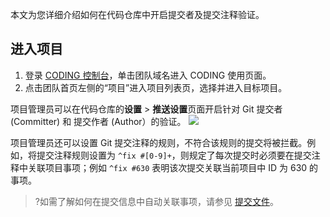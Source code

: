 本文为您详细介绍如何在代码仓库中开启提交者及提交注释验证。

## 进入项目
1. 登录 [CODING 控制台](https://console.cloud.tencent.com/coding)，单击团队域名进入 CODING 使用页面。
2. 点击团队首页左侧的“项目”进入项目列表页，选择并进入目标项目。

项目管理员可以在代码仓库的**设置** > **推送设置**页面开启针对 Git 提交者 (Committer) 和 提交作者 (Author）的验证。
![](https://qcloudimg.tencent-cloud.cn/raw/3267f470c0ad7658e19bd7f57efce3ce.png)

项目管理员还可以设置 Git 提交注释的规则，不符合该规则的提交将被拦截。例如，将提交注释规则设置为 `^fix #[0-9]+`，则规定了每次提交时必须要在提交注释中关联项目事项；例如 `^fix #630` 表明该次提交关联当前项目中 ID 为 630 的事项。

>?如需了解如何在提交信息中自动关联事项，请参见 [提交文件](https://cloud.tencent.com/document/product/1112/36433#git-commit)。
